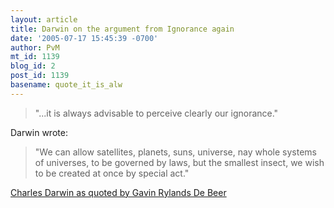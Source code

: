 ```yaml
---
layout: article
title: Darwin on the argument from Ignorance again
date: '2005-07-17 15:45:39 -0700'
author: PvM
mt_id: 1139
blog_id: 2
post_id: 1139
basename: quote_it_is_alw
---
```

> "...it is always advisable to perceive clearly our ignorance."

Darwin wrote:

> "We can allow satellites, planets, suns, universe, nay whole systems of universes, to be governed by laws, but the smallest insect, we wish to be created at once by special act."


[Charles Darwin as quoted by Gavin Rylands De Beer](http://www.amazon.com/gp/cdp/member-reviews/A6OXBGSDRTDNN/002-6141500-4783247?_encoding=UTF8&amp;display=public&amp;page=7)
